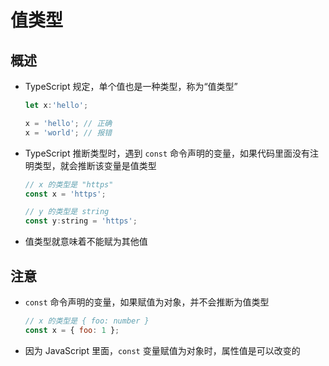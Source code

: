 # 值类型

## 概述

+ TypeScript 规定，单个值也是一种类型，称为“值类型”

  ```js
  let x:'hello';

  x = 'hello'; // 正确
  x = 'world'; // 报错
  ```

+ TypeScript 推断类型时，遇到 `const` 命令声明的变量，如果代码里面没有注明类型，就会推断该变量是值类型

  ```js
  // x 的类型是 "https"
  const x = 'https';

  // y 的类型是 string
  const y:string = 'https';
  ```

+ 值类型就意味着不能赋为其他值

## 注意

+ `const` 命令声明的变量，如果赋值为对象，并不会推断为值类型

  ```js
  // x 的类型是 { foo: number }
  const x = { foo: 1 };
  ```

+ 因为 JavaScript 里面，`const` 变量赋值为对象时，属性值是可以改变的
